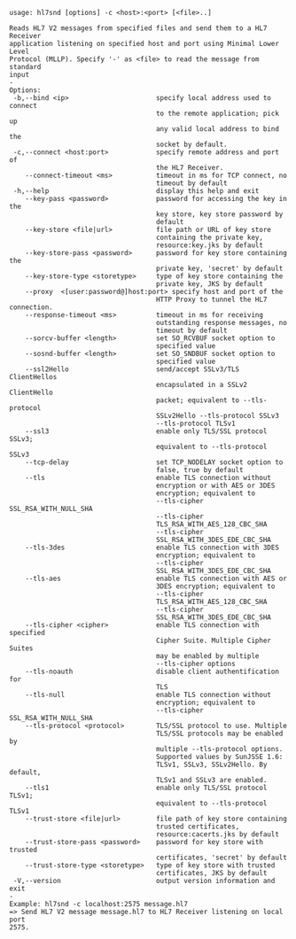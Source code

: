     usage: hl7snd [options] -c <host>:<port> [<file>..]
    
    Reads HL7 V2 messages from specified files and send them to a HL7 Receiver
    application listening on specified host and port using Minimal Lower Level
    Protocol (MLLP). Specify '-' as <file> to read the message from standard
    input
    -
    Options:
     -b,--bind <ip>                      specify local address used to connect
                                         to the remote application; pick up
                                         any valid local address to bind the
                                         socket by default.
     -c,--connect <host:port>            specify remote address and port of
                                         the HL7 Receiver.
        --connect-timeout <ms>           timeout in ms for TCP connect, no
                                         timeout by default
     -h,--help                           display this help and exit
        --key-pass <password>            password for accessing the key in the
                                         key store, key store password by
                                         default
        --key-store <file|url>           file path or URL of key store
                                         containing the private key,
                                         resource:key.jks by default
        --key-store-pass <password>      password for key store containing the
                                         private key, 'secret' by default
        --key-store-type <storetype>     type of key store containing the
                                         private key, JKS by default
        --proxy  <[user:password@]host:port> specify host and port of the
                                         HTTP Proxy to tunnel the HL7 connection.
        --response-timeout <ms>          timeout in ms for receiving
                                         outstanding response messages, no
                                         timeout by default
        --sorcv-buffer <length>          set SO_RCVBUF socket option to
                                         specified value
        --sosnd-buffer <length>          set SO_SNDBUF socket option to
                                         specified value
        --ssl2Hello                      send/accept SSLv3/TLS ClientHellos
                                         encapsulated in a SSLv2 ClientHello
                                         packet; equivalent to --tls-protocol
                                         SSLv2Hello --tls-protocol SSLv3
                                         --tls-protocol TLSv1
        --ssl3                           enable only TLS/SSL protocol SSLv3;
                                         equivalent to --tls-protocol SSLv3
        --tcp-delay                      set TCP_NODELAY socket option to
                                         false, true by default
        --tls                            enable TLS connection without
                                         encryption or with AES or 3DES
                                         encryption; equivalent to
                                         --tls-cipher SSL_RSA_WITH_NULL_SHA
                                         --tls-cipher
                                         TLS_RSA_WITH_AES_128_CBC_SHA
                                         --tls-cipher
                                         SSL_RSA_WITH_3DES_EDE_CBC_SHA
        --tls-3des                       enable TLS connection with 3DES
                                         encryption; equivalent to
                                         --tls-cipher
                                         SSL_RSA_WITH_3DES_EDE_CBC_SHA
        --tls-aes                        enable TLS connection with AES or
                                         3DES encryption; equivalent to
                                         --tls-cipher
                                         TLS_RSA_WITH_AES_128_CBC_SHA
                                         --tls-cipher
                                         SSL_RSA_WITH_3DES_EDE_CBC_SHA
        --tls-cipher <cipher>            enable TLS connection with specified
                                         Cipher Suite. Multiple Cipher Suites
                                         may be enabled by multiple
                                         --tls-cipher options
        --tls-noauth                     disable client authentification for
                                         TLS
        --tls-null                       enable TLS connection without
                                         encryption; equivalent to
                                         --tls-cipher SSL_RSA_WITH_NULL_SHA
        --tls-protocol <protocol>        TLS/SSL protocol to use. Multiple
                                         TLS/SSL protocols may be enabled by
                                         multiple --tls-protocol options.
                                         Supported values by SunJSSE 1.6:
                                         TLSv1, SSLv3, SSLv2Hello. By default,
                                         TLSv1 and SSLv3 are enabled.
        --tls1                           enable only TLS/SSL protocol TLSv1;
                                         equivalent to --tls-protocol TLSv1
        --trust-store <file|url>         file path of key store containing
                                         trusted certificates,
                                         resource:cacerts.jks by default
        --trust-store-pass <password>    password for key store with trusted
                                         certificates, 'secret' by default
        --trust-store-type <storetype>   type of key store with trusted
                                         certificates, JKS by default
     -V,--version                        output version information and exit
    -
    Example: hl7snd -c localhost:2575 message.hl7
    => Send HL7 V2 message message.hl7 to HL7 Receiver listening on local port
    2575.
